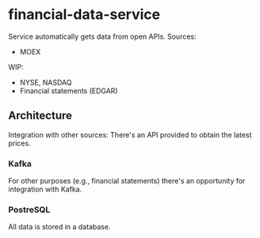 # financial-data-service

Service automatically gets data from open APIs. Sources:

* MOEX

WIP:

* NYSE, NASDAQ
* Financial statements (EDGAR)

## Architecture

Integration with other sources:
There's an API provided to obtain the latest prices.

### Kafka

For other purposes (e.g., financial statements) there's an opportunity for integration with Kafka.

### PostreSQL

All data is stored in a database.
